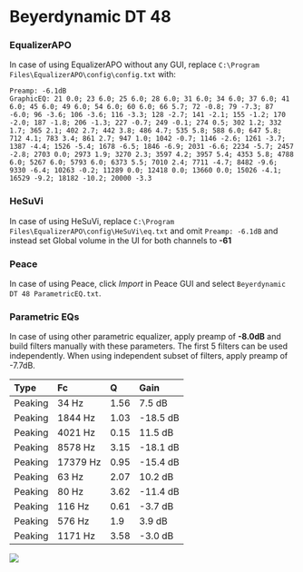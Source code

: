 # Beyerdynamic DT 48

### EqualizerAPO
In case of using EqualizerAPO without any GUI, replace `C:\Program Files\EqualizerAPO\config\config.txt`
with:
```
Preamp: -6.1dB
GraphicEQ: 21 0.0; 23 6.0; 25 6.0; 28 6.0; 31 6.0; 34 6.0; 37 6.0; 41 6.0; 45 6.0; 49 6.0; 54 6.0; 60 6.0; 66 5.7; 72 -0.8; 79 -7.3; 87 -6.0; 96 -3.6; 106 -3.6; 116 -3.3; 128 -2.7; 141 -2.1; 155 -1.2; 170 -2.0; 187 -1.8; 206 -1.3; 227 -0.7; 249 -0.1; 274 0.5; 302 1.2; 332 1.7; 365 2.1; 402 2.7; 442 3.8; 486 4.7; 535 5.8; 588 6.0; 647 5.8; 712 4.1; 783 3.4; 861 2.7; 947 1.0; 1042 -0.7; 1146 -2.6; 1261 -3.7; 1387 -4.4; 1526 -5.4; 1678 -6.5; 1846 -6.9; 2031 -6.6; 2234 -5.7; 2457 -2.8; 2703 0.0; 2973 1.9; 3270 2.3; 3597 4.2; 3957 5.4; 4353 5.8; 4788 6.0; 5267 6.0; 5793 6.0; 6373 5.5; 7010 2.4; 7711 -4.7; 8482 -9.6; 9330 -6.4; 10263 -0.2; 11289 0.0; 12418 0.0; 13660 0.0; 15026 -4.1; 16529 -9.2; 18182 -10.2; 20000 -3.3
```

### HeSuVi
In case of using HeSuVi, replace `C:\Program Files\EqualizerAPO\config\HeSuVi\eq.txt` and omit `Preamp:
-6.1dB` and instead set Global volume in the UI for both channels to **-61**

### Peace
In case of using Peace, click *Import* in Peace GUI and select `Beyerdynamic DT 48 ParametricEQ.txt`.

### Parametric EQs
In case of using other parametric equalizer, apply preamp of **-8.0dB** and build filters manually
with these parameters. The first 5 filters can be used independently.
When using independent subset of filters, apply preamp of -7.7dB.

| Type    | Fc       |    Q | Gain     |
|:--------|:---------|:-----|:---------|
| Peaking | 34 Hz    | 1.56 | 7.5 dB   |
| Peaking | 1844 Hz  | 1.03 | -18.5 dB |
| Peaking | 4021 Hz  | 0.15 | 11.5 dB  |
| Peaking | 8578 Hz  | 3.15 | -18.1 dB |
| Peaking | 17379 Hz | 0.95 | -15.4 dB |
| Peaking | 63 Hz    | 2.07 | 10.2 dB  |
| Peaking | 80 Hz    | 3.62 | -11.4 dB |
| Peaking | 116 Hz   | 0.61 | -3.7 dB  |
| Peaking | 576 Hz   | 1.9  | 3.9 dB   |
| Peaking | 1171 Hz  | 3.58 | -3.0 dB  |

![](https://raw.githubusercontent.com/jaakkopasanen/AutoEq/master/results/innerfidelity/sbaf-serious/Beyerdynamic%20DT%2048/Beyerdynamic%20DT%2048.png)